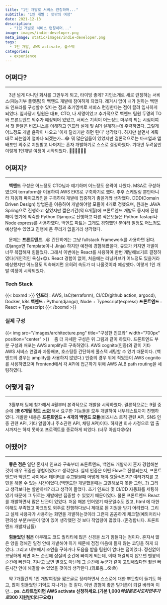 ```yaml
---
title: "1인 개발로 서비스 런칭하며..."
subtitle: "1인 개발 : 뜻밖의 여정"
date: 2021-12-13
description:
  - "1인 개발로 서비스 런칭하며..."
image: images/indie-developer.png
meta_image: static/images/indie-developer.png
tags:
  - 1인 개발, AWS activate, 풀스택
categories:
  - experience
---
```


## 어쩌다?

---

&nbsp;&nbsp;&nbsp;3년 넘게 다니던 회사를 그만두게 되고, 타이밍 좋게? 지인소개로 새로 런칭하는 서비스(재능기부 플랫폼)의 백엔드 개발에 참여하게 되었다. 레거시 없이 내가 원하는 백엔드 인프라를 구성할수 있다는 점과 초기멤버로 서비스 런칭한다는 점이 끌려 입사하게 되었다. 입사당시 팀원은 대표, CTO, 나 세명이었고 추가적으로 백엔드 팀원 두명의 TO와 프론트엔드 외주가 예정되어 있었고, 서비스 기획이 어느정도 마무리 되는 시점이여서 첫 한달은 비즈니스를 이해하고 인프라 설계 및 API 설계하는데 주력하였다. 그렇게 어느정도 개발 윤곽이 나오고 '이제 달리기만 하면 된다' 생각했다. 하지만 살면서 계획대로 되는일이 얼마나 되겠는가...:joy: 뭐 많은일들이 있었지만 결론적으로는 마크업과 앱 배포만 외주로 지원받고 나머지는 혼자 개발하기로 스스로 결정하였다. 기대반 두려움반 이렇게 1인개발 여정이 시작되었다. 🚴🏼🚴🏼🚴🏼

## 어쩌지?

---

&nbsp;&nbsp;&nbsp;**백엔드** 구성은 어느정도 CTO님과 얘기하며 어느정도 윤곽이 나왔다. MSA로 구성하였으며 terraform을 이용하여 AWS EKS로 구축하기로 했다. 추후 스케일링 뿐만아니라 자동화 파이프라인을 구축하여 개발에 집중하기 좋을거라 생각했다. DDD(Domain Driven Design) 방법론을 이용하여 개발해야할 모듈이 4개로 정했으며, 원래는 JAVA Spring으로 진행하고 싶었지만 짧은기간(약 6개월)에 프론트엔드 개발도 동시에 진행해야 했기에 익숙한 Python Django로 진행하고 다른 작은모듈은 Python fastapi나 Node express를 사용하였다. 백엔드 파트는 그래도 경험했던 분야라 일정도 어느정도 예상할수 있었고 진행에 큰 무리가 없을거라 생각했다.

&nbsp;&nbsp;&nbsp;문제는 **프론트엔드**...😫 간단하게는 그냥 fullstack Framework를 사용하면 된다.(Django면 Template이나 Jinja) 하지만 예전에 경험해봤을때, 규모가 커지면 개발이 너무 복잡해져 힘들었다. 그래서 이번에는 React를 사용하여 한번 개발해보기로 결정하였다(개인적인 욕심+😋). React 경험이 없어, 처음에는 러닝커브가 어느정도 있을거라 예상했지만 어느정도 익숙해지면 오히려 속도가 더 나올것이라 예상했다. 이렇게 1인 개발 여정이 시작되었다.

### Tech Stack

{{< boxmd >}}
**인프라** : AWS, IaC(terraform), CI/CD(github action, argocd), Docker, k8s
**백엔드** : Python(django), Node + Typescript(express)
**프론트엔드** : React + Typescript
{{< /boxmd >}}

### 실제 구성

{{< img src="/images/architecture.png" title="구성한 인프라" width="700px" position="center" >}}
&nbsp;&nbsp;&nbsp;좀 더 자세한 구성은 위 그림과 같이 하였다. 프론트엔드 부분 구성과 배포는 AWS amplify로 구축하였다. AWS cognito(인증)와 같이 기타 AWS 서비스 연결과 자동배포, 호스팅등 간단하게 풀스택 세팅할 수 있기 때문이다. (백엔드의 경우는 amplify를 사용하지 않았다.) 인증의 경우 위에 적었듯이 AWS cognito를 사용하였으며 Frontend에서 각 API에 접근하기 위해 AWS ALB path routing을 세팅하였다.

## 어떻게 됨?

---

&nbsp;&nbsp;&nbsp;3월부터 팀에 참가해서 4월부터 본격적으로 개발을 시작하였다. 결론적으로는 9월 중순에 (**총 6개월 정도 소요**)해서 요구한 기능들을 모두 개발하여 내부테스트까지 진행하였다. 개발한 내용은 **프론트엔드 + 4개의 백엔드 모듈**(비즈니스 로직 관련 API, SNS 인증 관련 API, 기타 알림이나 주소관련 API, 채팅 API)이다. 하지만 회사 사정으로 앱 출시까지는 하지 못하고 프로젝트를 종료하게 되었다. (너무 아쉽다😰😰)

## 어땠어?

---

&nbsp;&nbsp;&nbsp;**좋은 점은** 일단 혼자서 인프라 구축부터 프론트엔드, 백엔드 개발까지 혼자 경험해본 것이 매우 귀중한 경험이었다고 생각한다. 실제 인증은 어떤 Flow로 진행되는지, 프론트엔드와 백엔드 사이에서 데이터를 주고받을때 어떻게 해야 효율적인지? 여러가지를 고민을 해볼 수 있는 시간이었다.(백엔드만 개발했을때는 고민해보지 못한 그런...?) 그리고 생각보다는 할만하네? 라고 생각이 들었다. 초기 인프라 및 CI/CD 자동화를 세팅하였기 때문에 그 뒤로는 개발에만 집중할 수 있었기 때문이었다. 물론 프론트엔드 React를 개발하면서 많은 난관이 있었다. 처음 해본 언어였기 때문일수도 있고, html 에 대한 이해도 부족했고 마크업도 외주로 진행하다보니 제대로 된 지원을 받기 어려웠다. 그리고 실제 사용자가 사용하는 화면을 개발하는것이라 그런지 꼼꼼하게 체크할(예외처리나 편의성 부분)부분이 많이 있어 생각했던 것 보다 작업량이 많았다. (존경합니다. 프론트엔드 개발자님들)

&nbsp;&nbsp;&nbsp;**힘들었던 점은** 아무래도 코드 퀄리티에 많은 신경을 쓰기 힘들다는 점이다. 혼자서 많은 양을 정해진 일정 안에 개발해야 하기 때문에 점점 마음에 들지 않는 코딩을 하게 되었다. 그리고 내부에서 조언을 구하거나 도움을 받을 팀원이 없다는 점이었다. 정신없이 코딩하게 되면 어느 순간에 삽질의 순간에 빠지게 되는데, 이때 해결되지 않으면 멘붕의 순간에 빠진다. 지나고 보면 별것도 아닌데 그 순간에 누군가 같이 고민해줬다면 훨씬 빠른시간 안에 해결할 수 있었을 것이라 생각한다.(외로움...😰😰)

&nbsp;&nbsp;&nbsp;약 7개월간의 1인 개발여정을 짧은글로 정리하면서 스스로에 대한 뿌듯함이 들기도 하고, 많이 힘들었던 기억도 지나가는 것 같다. 이번 경험이 좋은 밑거름이 되길 바라며 이만...
**ps. 스타트업이면 AWS activate 신청하세요.(기본 1,000$에 설문조사도 하면 추가로 300$ 지원받더라구요😋)**
